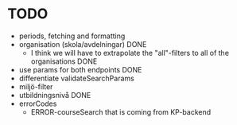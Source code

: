 # TODO

- periods, fetching and formatting
- organisation (skola/avdelningar) DONE
  - I think we will have to extrapolate the "all"-filters to all of the organisations DONE
- use params for both endpoints DONE
- differentiate validateSearchParams
- miljö-filter
- utbildningsnivå DONE
- errorCodes
  - ERROR-courseSearch that is coming from KP-backend
